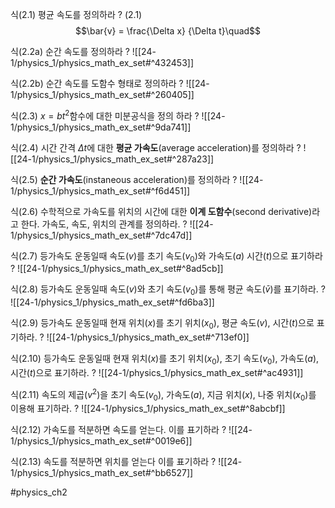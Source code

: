 식(2.1) 평균 속도를 정의하라
?
 $(2.1)$
$$\bar{v} = \frac{\Delta x} {\Delta t}\quad$$

식(2.2a) 순간 속도를 정의하라
?
![[24-1/physics_1/physics_math_ex_set#^432453]]

식(2.2b) 순간 속도를 도함수 형태로 정의하라
?
![[24-1/physics_1/physics_math_ex_set#^260405]]

식(2.3) $x=bt^2$함수에 대한 미분공식을 정의 하라
?
![[24-1/physics_1/physics_math_ex_set#^9da741]]

식(2.4) 시간 간격 $\Delta t$에 대한 **평균 가속도**(average acceleration)를 정의하라
?
![[24-1/physics_1/physics_math_ex_set#^287a23]]

식(2.5) **순간 가속도**(instaneous acceleration)를 정의하라
?
![[24-1/physics_1/physics_math_ex_set#^f6d451]]

식(2.6) 수학적으로 가속도를 위치의 시간에 대한 **이계 도함수**(second derivative)라고 한다. 가속도, 속도, 위치의 관계를 정의하라.
?
![[24-1/physics_1/physics_math_ex_set#^7dc47d]]
<!--SR:!2024-05-23,1,210-->

식(2.7) 등가속도 운동일때 속도($v$)를 초기 속도($v_0$)와 가속도($a$) 시간($t$)으로 표기하라
?
![[24-1/physics_1/physics_math_ex_set#^8ad5cb]]

식(2.8) 등가속도 운동일때 속도($v$)와 초기 속도($v_0$)를 통해 평균 속도($\bar v$)를 표기하라.
?
![[24-1/physics_1/physics_math_ex_set#^fd6ba3]]

식(2.9) 등가속도 운동일때 현재 위치($x$)를 초기 위치($x_0$), 평균 속도($v$), 시간($t$)으로 표기하라.
?
![[24-1/physics_1/physics_math_ex_set#^713ef0]]

식(2.10) 등가속도 운동일때 현재 위치($x$)를 초기 위치($x_0$), 초기 속도($v_0$), 가속도($a$), 시간($t$)으로 표기하라.
?
![[24-1/physics_1/physics_math_ex_set#^ac4931]]

식(2.11) 속도의 제곱($v^2$)을 초기 속도($v_0$), 가속도($a$), 지금 위치($x$), 나중 위치($x_0$)를 이용해 표기하라.
?
![[24-1/physics_1/physics_math_ex_set#^8abcbf]]
<!--SR:!2024-05-24,3,250-->

식(2.12) 가속도를 적분하면 속도를 얻는다. 이를 표기하라
?
![[24-1/physics_1/physics_math_ex_set#^0019e6]]

식(2.13) 속도를 적분하면 위치를 얻는다 이를 표기하라
?
![[24-1/physics_1/physics_math_ex_set#^bb6527]]


#physics_ch2